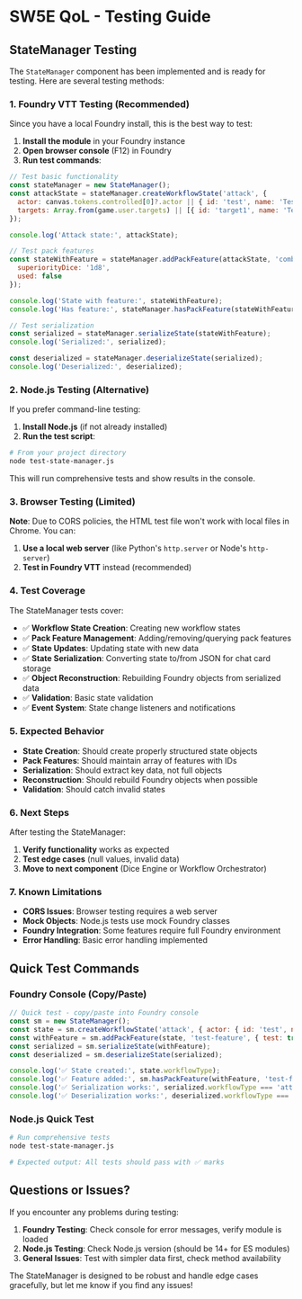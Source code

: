 # SW5E QoL - Testing Guide

## StateManager Testing

The `StateManager` component has been implemented and is ready for testing. Here are several testing methods:

### **1. Foundry VTT Testing (Recommended)**

Since you have a local Foundry install, this is the best way to test:

1. **Install the module** in your Foundry instance
2. **Open browser console** (F12) in Foundry
3. **Run test commands**:

```javascript
// Test basic functionality
const stateManager = new StateManager();
const attackState = stateManager.createWorkflowState('attack', {
  actor: canvas.tokens.controlled[0]?.actor || { id: 'test', name: 'Test Actor' },
  targets: Array.from(game.user.targets) || [{ id: 'target1', name: 'Test Target' }]
});

console.log('Attack state:', attackState);

// Test pack features
const stateWithFeature = stateManager.addPackFeature(attackState, 'combat-superiority', {
  superiorityDice: '1d8',
  used: false
});

console.log('State with feature:', stateWithFeature);
console.log('Has feature:', stateManager.hasPackFeature(stateWithFeature, 'combat-superiority'));

// Test serialization
const serialized = stateManager.serializeState(stateWithFeature);
console.log('Serialized:', serialized);

const deserialized = stateManager.deserializeState(serialized);
console.log('Deserialized:', deserialized);
```

### **2. Node.js Testing (Alternative)**

If you prefer command-line testing:

1. **Install Node.js** (if not already installed)
2. **Run the test script**:

```bash
# From your project directory
node test-state-manager.js
```

This will run comprehensive tests and show results in the console.

### **3. Browser Testing (Limited)**

**Note**: Due to CORS policies, the HTML test file won't work with local files in Chrome. You can:

1. **Use a local web server** (like Python's `http.server` or Node's `http-server`)
2. **Test in Foundry VTT** instead (recommended)

### **4. Test Coverage**

The StateManager tests cover:

- ✅ **Workflow State Creation**: Creating new workflow states
- ✅ **Pack Feature Management**: Adding/removing/querying pack features
- ✅ **State Updates**: Updating state with new data
- ✅ **State Serialization**: Converting state to/from JSON for chat card storage
- ✅ **Object Reconstruction**: Rebuilding Foundry objects from serialized data
- ✅ **Validation**: Basic state validation
- ✅ **Event System**: State change listeners and notifications

### **5. Expected Behavior**

- **State Creation**: Should create properly structured state objects
- **Pack Features**: Should maintain array of features with IDs
- **Serialization**: Should extract key data, not full objects
- **Reconstruction**: Should rebuild Foundry objects when possible
- **Validation**: Should catch invalid states

### **6. Next Steps**

After testing the StateManager:

1. **Verify functionality** works as expected
2. **Test edge cases** (null values, invalid data)
3. **Move to next component** (Dice Engine or Workflow Orchestrator)

### **7. Known Limitations**

- **CORS Issues**: Browser testing requires a web server
- **Mock Objects**: Node.js tests use mock Foundry classes
- **Foundry Integration**: Some features require full Foundry environment
- **Error Handling**: Basic error handling implemented

## **Quick Test Commands**

### **Foundry Console (Copy/Paste)**

```javascript
// Quick test - copy/paste into Foundry console
const sm = new StateManager();
const state = sm.createWorkflowState('attack', { actor: { id: 'test', name: 'Test' } });
const withFeature = sm.addPackFeature(state, 'test-feature', { test: true });
const serialized = sm.serializeState(withFeature);
const deserialized = sm.deserializeState(serialized);

console.log('✅ State created:', state.workflowType);
console.log('✅ Feature added:', sm.hasPackFeature(withFeature, 'test-feature'));
console.log('✅ Serialization works:', serialized.workflowType === 'attack');
console.log('✅ Deserialization works:', deserialized.workflowType === 'attack');
```

### **Node.js Quick Test**

```bash
# Run comprehensive tests
node test-state-manager.js

# Expected output: All tests should pass with ✅ marks
```

## Questions or Issues?

If you encounter any problems during testing:

1. **Foundry Testing**: Check console for error messages, verify module is loaded
2. **Node.js Testing**: Check Node.js version (should be 14+ for ES modules)
3. **General Issues**: Test with simpler data first, check method availability

The StateManager is designed to be robust and handle edge cases gracefully, but let me know if you find any issues!
